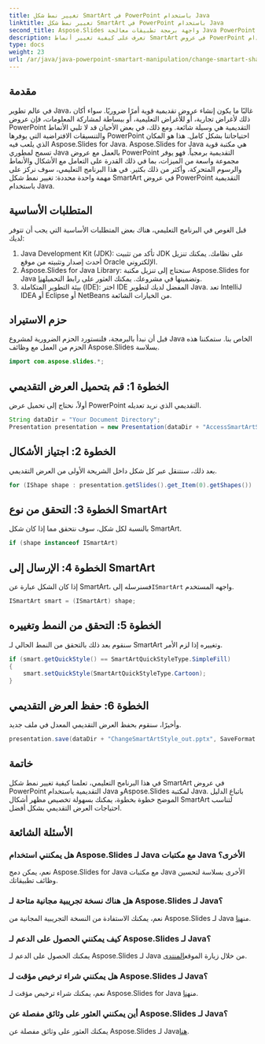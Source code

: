 ```yaml
---
title: تغيير نمط شكل SmartArt في PowerPoint باستخدام Java
linktitle: تغيير نمط شكل SmartArt في PowerPoint باستخدام Java
second_title: Aspose.Slides واجهة برمجة تطبيقات معالجة Java PowerPoint
description: تعرف على كيفية تغيير أنماط SmartArt في عروض PowerPoint التقديمية باستخدام Java مع Aspose.Slides لـ Java. تعزيز العروض التقديمية الخاصة بك.
type: docs
weight: 23
url: /ar/java/java-powerpoint-smartart-manipulation/change-smartart-shape-style-powerpoint-java/
---
```

## مقدمة
في عالم تطوير Java، غالبًا ما يكون إنشاء عروض تقديمية قوية أمرًا ضروريًا. سواء أكان ذلك لأغراض تجارية، أو للأغراض التعليمية، أو ببساطة لمشاركة المعلومات، فإن عروض PowerPoint التقديمية هي وسيلة شائعة. ومع ذلك، في بعض الأحيان قد لا تلبي الأنماط والتنسيقات الافتراضية التي يوفرها PowerPoint احتياجاتنا بشكل كامل. هذا هو المكان الذي يلعب فيه Aspose.Slides for Java.
Aspose.Slides for Java هي مكتبة قوية تسمح لمطوري Java بالعمل مع عروض PowerPoint التقديمية برمجياً. فهو يوفر مجموعة واسعة من الميزات، بما في ذلك القدرة على التعامل مع الأشكال والأنماط والرسوم المتحركة، وأكثر من ذلك بكثير. في هذا البرنامج التعليمي، سوف نركز على مهمة واحدة محددة: تغيير نمط شكل SmartArt في عروض PowerPoint التقديمية باستخدام Java.
## المتطلبات الأساسية
قبل الغوص في البرنامج التعليمي، هناك بعض المتطلبات الأساسية التي يجب أن تتوفر لديك:
1. Java Development Kit (JDK): تأكد من تثبيت JDK على نظامك. يمكنك تنزيل أحدث إصدار وتثبيته من موقع Oracle الإلكتروني.
2. Aspose.Slides for Java Library: ستحتاج إلى تنزيل مكتبة Aspose.Slides for Java وتضمينها في مشروعك. يمكنك العثور على رابط التحميل[هنا](https://releases.aspose.com/slides/java/).
3. بيئة التطوير المتكاملة (IDE): اختر IDE المفضل لديك لتطوير Java. تعد IntelliJ IDEA أو Eclipse أو NetBeans من الخيارات الشائعة.

## حزم الاستيراد
قبل أن نبدأ بالبرمجة، فلنستورد الحزم الضرورية لمشروع Java الخاص بنا. ستمكننا هذه الحزم من العمل مع وظائف Aspose.Slides بسلاسة.
```java
import com.aspose.slides.*;
```
## الخطوة 1: قم بتحميل العرض التقديمي
أولاً، نحتاج إلى تحميل عرض PowerPoint التقديمي الذي نريد تعديله.
```java
String dataDir = "Your Document Directory";
Presentation presentation = new Presentation(dataDir + "AccessSmartArtShape.pptx");
```
## الخطوة 2: اجتياز الأشكال
بعد ذلك، سنتنقل عبر كل شكل داخل الشريحة الأولى من العرض التقديمي.
```java
for (IShape shape : presentation.getSlides().get_Item(0).getShapes())
```
## الخطوة 3: التحقق من نوع SmartArt
بالنسبة لكل شكل، سوف نتحقق مما إذا كان شكل SmartArt.
```java
if (shape instanceof ISmartArt)
```
## الخطوة 4: الإرسال إلى SmartArt
 إذا كان الشكل عبارة عن SmartArt، فسنرسله إلى`ISmartArt` واجهه المستخدم.
```java
ISmartArt smart = (ISmartArt) shape;
```
## الخطوة 5: التحقق من النمط وتغييره
سنقوم بعد ذلك بالتحقق من النمط الحالي لـ SmartArt وتغييره إذا لزم الأمر.
```java
if (smart.getQuickStyle() == SmartArtQuickStyleType.SimpleFill)
{
    smart.setQuickStyle(SmartArtQuickStyleType.Cartoon);
}
```
## الخطوة 6: حفظ العرض التقديمي
وأخيرًا، سنقوم بحفظ العرض التقديمي المعدل في ملف جديد.
```java
presentation.save(dataDir + "ChangeSmartArtStyle_out.pptx", SaveFormat.Pptx);
```

## خاتمة
في هذا البرنامج التعليمي، تعلمنا كيفية تغيير نمط شكل SmartArt في عروض PowerPoint التقديمية باستخدام Java وAspose.Slides لمكتبة Java. باتباع الدليل الموضح خطوة بخطوة، يمكنك بسهولة تخصيص مظهر أشكال SmartArt لتناسب احتياجات العرض التقديمي بشكل أفضل.
## الأسئلة الشائعة
### هل يمكنني استخدام Aspose.Slides لـ Java مع مكتبات Java الأخرى؟
نعم، يمكن دمج Aspose.Slides for Java مع مكتبات Java الأخرى بسلاسة لتحسين وظائف تطبيقاتك.
### هل هناك نسخة تجريبية مجانية متاحة لـ Aspose.Slides لـ Java؟
 نعم، يمكنك الاستفادة من النسخة التجريبية المجانية من Aspose.Slides لـ Java من[هنا](https://releases.aspose.com/).
### كيف يمكنني الحصول على الدعم لـ Aspose.Slides لـ Java؟
 يمكنك الحصول على الدعم لـ Aspose.Slides لـ Java من خلال زيارة الموقع[المنتدى](https://forum.aspose.com/c/slides/11).
### هل يمكنني شراء ترخيص مؤقت لـ Aspose.Slides لـ Java؟
 نعم، يمكنك شراء ترخيص مؤقت لـ Aspose.Slides for Java من[هنا](https://purchase.aspose.com/temporary-license/).
### أين يمكنني العثور على وثائق مفصلة عن Aspose.Slides لـ Java؟
 يمكنك العثور على وثائق مفصلة عن Aspose.Slides لـ Java[هنا](https://reference.aspose.com/slides/java/).